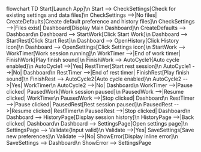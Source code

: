 flowchart TD
    Start[Launch App]\n    Start --> CheckSettings[Check for existing settings and data files]\n    CheckSettings -->|No files| CreateDefaults[Create default preference and history files]\n    CheckSettings -->|Files exist| Dashboard[Display Main Dashboard]\n    CreateDefaults --> Dashboard\n    Dashboard --> StartWork[Click Start Work]\n    Dashboard --> StartRest[Click Start Rest]\n    Dashboard --> OpenHistory[Click History icon]\n    Dashboard --> OpenSettings[Click Settings icon]\n    StartWork --> WorkTimer[Work session running]\n    WorkTimer -->|End of work timer| FinishWork[Play finish sound]\n    FinishWork --> AutoCycle1{Auto cycle enabled}\n    AutoCycle1 -->|Yes| RestTimer[Start rest session]\n    AutoCycle1 -->|No| Dashboard\n    RestTimer -->|End of rest timer| FinishRest[Play finish sound]\n    FinishRest --> AutoCycle2{Auto cycle enabled}\n    AutoCycle2 -->|Yes| WorkTimer\n    AutoCycle2 -->|No| Dashboard\n    WorkTimer -->|Pause clicked| PausedWork[Work session paused]\n    PausedWork -->|Resume clicked| WorkTimer\n    PausedWork -->|Stop clicked| Dashboard\n    RestTimer -->|Pause clicked| PausedRest[Rest session paused]\n    PausedRest -->|Resume clicked| RestTimer\n    PausedRest -->|Stop clicked| Dashboard\n    Dashboard --> HistoryPage[Display session history]\n    HistoryPage -->|Back clicked| Dashboard\n    Dashboard --> SettingsPage[Open settings page]\n    SettingsPage --> Validate{Input valid}\n    Validate -->|Yes| SaveSettings[Save new preferences]\n    Validate -->|No| ShowError[Display inline error]\n    SaveSettings --> Dashboard\n    ShowError --> SettingsPage